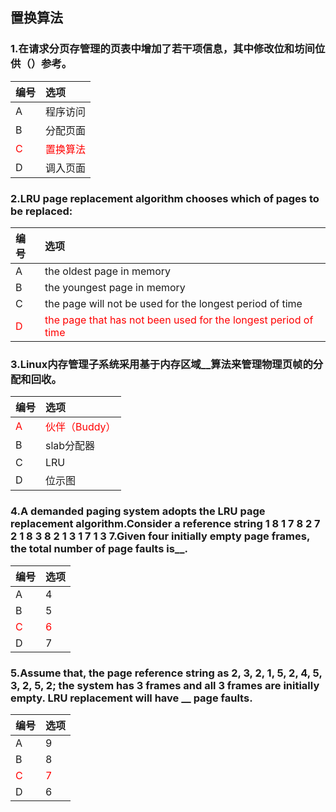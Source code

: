 ## 置换算法

### 1.在请求分页存管理的页表中增加了若干项信息，其中修改位和坊间位供（）参考。
|编号|选项|
|:-|:-|
|A|程序访问|
|B|分配页面|
|<font color="red">C</font>|<font color="red">置换算法</font>|
|D|调入页面|

### 2.LRU page replacement algorithm chooses which of pages to be replaced:
|编号|选项|
|:-|:-|
|A|the oldest page in memory|
|B|the youngest page in memory|
|C|the page will not be used for the longest period of time|
|<font color="red">D</font>|<font color="red">the page that has not been used for the longest period of time</font>|

### 3.Linux内存管理子系统采用基于内存区域__算法来管理物理页帧的分配和回收。
|编号|选项|
|:-|:-|
|<font color="red">A</font>|<font color="red">伙伴（Buddy）</font>|
|B|slab分配器|
|C|LRU|
|D|位示图|

### 4.A demanded paging system adopts the LRU page replacement algorithm.Consider a reference string 1 8 1 7 8 2 7 2 1 8 3 8 2 1 3 1 7 1 3 7.Given four initially empty page frames, the total number of page faults is__.
|编号|选项|
|:-|:-|
|A|4|
|B|5|
|<font color="red">C</font>|<font color="red">6</font>|
|D|7|

### 5.Assume that, the page reference string as 2, 3, 2, 1, 5, 2, 4, 5, 3, 2, 5, 2; the system has 3 frames and all 3 frames are initially empty. LRU replacement will have __ page faults.
|编号|选项|
|:-|:-|
|A|9|
|B|8|
|<font color="red">C</font>|<font color="red">7</font>|
|D|6|